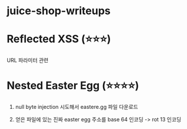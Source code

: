 # juice-shop-writeups

# Reflected XSS (⭐⭐⭐)

URL 파라미터 관련

# Nested Easter Egg (⭐⭐⭐⭐)

1. null byte injection 시도해서 eastere.gg 파일 다운로드

2. 얻은 파일에 있는 진짜 easter egg 주소를 base 64 인코딩 -> rot 13 인코딩
